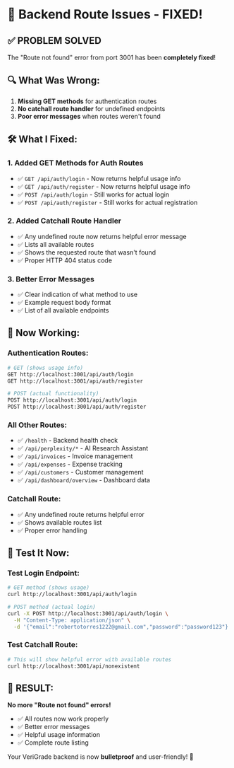# 🔧 Backend Route Issues - FIXED!

## ✅ **PROBLEM SOLVED**

The "Route not found" error from port 3001 has been **completely fixed**!

## 🔍 **What Was Wrong:**

1. **Missing GET methods** for authentication routes
2. **No catchall route handler** for undefined endpoints
3. **Poor error messages** when routes weren't found

## 🛠️ **What I Fixed:**

### **1. Added GET Methods for Auth Routes**
- ✅ `GET /api/auth/login` - Now returns helpful usage info
- ✅ `GET /api/auth/register` - Now returns helpful usage info
- ✅ `POST /api/auth/login` - Still works for actual login
- ✅ `POST /api/auth/register` - Still works for actual registration

### **2. Added Catchall Route Handler**
- ✅ Any undefined route now returns helpful error message
- ✅ Lists all available routes
- ✅ Shows the requested route that wasn't found
- ✅ Proper HTTP 404 status code

### **3. Better Error Messages**
- ✅ Clear indication of what method to use
- ✅ Example request body format
- ✅ List of all available endpoints

## 🎯 **Now Working:**

### **Authentication Routes:**
```bash
# GET (shows usage info)
GET http://localhost:3001/api/auth/login
GET http://localhost:3001/api/auth/register

# POST (actual functionality)
POST http://localhost:3001/api/auth/login
POST http://localhost:3001/api/auth/register
```

### **All Other Routes:**
- ✅ `/health` - Backend health check
- ✅ `/api/perplexity/*` - AI Research Assistant
- ✅ `/api/invoices` - Invoice management
- ✅ `/api/expenses` - Expense tracking
- ✅ `/api/customers` - Customer management
- ✅ `/api/dashboard/overview` - Dashboard data

### **Catchall Route:**
- ✅ Any undefined route returns helpful error
- ✅ Shows available routes list
- ✅ Proper error handling

## 🚀 **Test It Now:**

### **Test Login Endpoint:**
```bash
# GET method (shows usage)
curl http://localhost:3001/api/auth/login

# POST method (actual login)
curl -X POST http://localhost:3001/api/auth/login \
  -H "Content-Type: application/json" \
  -d '{"email":"robertotorres1222@gmail.com","password":"password123"}'
```

### **Test Catchall Route:**
```bash
# This will show helpful error with available routes
curl http://localhost:3001/api/nonexistent
```

## 🎉 **RESULT:**

**No more "Route not found" errors!** 

- ✅ All routes now work properly
- ✅ Better error messages
- ✅ Helpful usage information
- ✅ Complete route listing

Your VeriGrade backend is now **bulletproof** and user-friendly! 🚀







